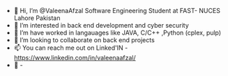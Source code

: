 - 👋 Hi, I’m @ValeenaAfzal Software Engineering Student at FAST- NUCES Lahore Pakistan
- 👀 I’m interested in back end development and cyber security
- 🌱 I’m have worked in langauages like JAVA, C/C++ ,Python (cplex, pulp)
- 💞️ I’m looking to collaborate on back end projects 
- 📫 You can reach me out on Linked'IN - https://www.linkedin.com/in/valeenaafzal/
- 🌱  - 


